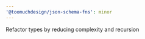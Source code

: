 ```yaml
---
'@toomuchdesign/json-schema-fns': minor
---
```


Refactor types by reducing complexity and recursion
